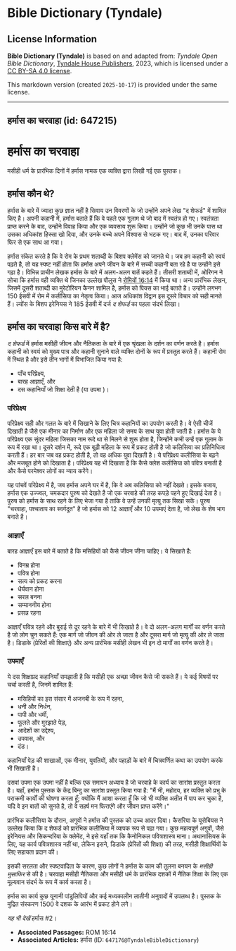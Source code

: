 # Bible Dictionary (Tyndale)

## License Information

**Bible Dictionary (Tyndale)** is based on and adapted from: _Tyndale Open Bible Dictionary_, [Tyndale House Publishers](https://tyndaleopenresources.com/), 2023, which is licensed under a [CC BY-SA 4.0 license](https://creativecommons.org/licenses/by-sa/4.0/legalcode.en).

This markdown version (created `2025-10-17`) is provided under the same license.



--------------------------------

## हर्मास का चरवाहा (id: 647215)

हर्मास का चरवाहा
================

मसीही धर्म के प्रारंभिक दिनों में हर्मास नामक एक व्यक्ति द्वारा लिखी गई एक पुस्तक।

हर्मास कौन थे?
--------------

हर्मास के बारे में ज्यादा कुछ ज्ञात नहीं है सिवाय उन विवरणों के जो उन्होंने अपने लेख "द शेफर्ड" में शामिल किए है। अपनी कहानी में, हर्मास बताते हैं कि वे पहले एक गुलाम थे जो बाद में स्वतंत्र हो गए। स्वतंत्रता प्राप्त करने के बाद, उन्होंने विवाह किया और एक व्यवसाय शुरू किया। उन्होंने जो कुछ भी उनके पास था उसका अधिकांश हिस्सा खो दिया, और उनके बच्चे अपने विश्वास से भटक गए। बाद में, उनका परिवार फिर से एक साथ आ गया।

हर्मास संकेत करते है कि वे रोम के प्रथम शताब्दी के बिशप क्लेमेंस को जानते थे। जब हम कहानी को स्वयं पढ़ते है, तो यह स्पष्ट नहीं होता कि हर्मास अपने जीवन के बारे में सच्ची कहानी बता रहे है या उन्होंने इसे गढ़ा है। विभिन्न प्राचीन लेखक हर्मास के बारे में अलग\-अलग बातें कहते हैं। तीसरी शताब्दी में, ओरिगन ने सोचा कि हर्मास वही व्यक्ति थे जिनका उल्लेख पौलुस ने [रोमियों 16:14](https://ref.ly/Rom16:14) में किया था। अन्य प्रारंभिक लेखन, जिसमें दूसरी शताब्दी का मुरेटोरियन कैनन शामिल है, हर्मास को पियस का भाई बताते है। उन्होंने लगभग 150 ईसवी में रोम में कलीसिया का नेतृत्व किया। आज अधिकांश विद्वान इस दूसरे विचार को सही मानते हैं। ल्योंस के बिशप इरेनियस ने 185 ईसवी में दर्ज *द शेफर्ड* का पहला संदर्भ लिखा।

हर्मास का चरवाहा किस बारे में है?
---------------------------------

*द शेफर्ड* में हर्मास मसीही जीवन और नैतिकता के बारे में एक श्रृंखला के दर्शन का वर्णन करते है। हर्मास कहानी को स्वयं को मुख्य पात्र और कहानी सुनाने वाले व्यक्ति दोनों के रूप में प्रस्तुत करते हैं। कहानी रोम में स्थित है और इसे तीन भागों में विभाजित किया गया है:

* पाँच परिप्रेक्ष्य,
* बारह आज्ञाएँ, और
* दस कहानियाँ जो शिक्षा देती है (या उपमा )।

### परिप्रेक्ष्य

परिप्रेक्ष्य सही और गलत के बारे में सिखाने के लिए चित्र कहानियों का उपयोग करती है। वे ऐसी चीजें दिखाती है जैसे एक मीनार का निर्माण और एक महिला जो समय के साथ युवा होती जाती है। हर्मास के ये परिप्रेक्ष्य एक सुंदर महिला जिसका नाम रूदे था से मिलने से शुरू होता है, जिन्होंने कभी उन्हें एक गुलाम के रूप में रखा था। दूसरे दर्शन में, रूदे एक बूढ़ी महिला के रूप में प्रकट होती है जो कलिसिया का प्रतिनिधित्व करती हैं। हर बार जब वह प्रकट होती है, तो वह अधिक युवा दिखती है। ये परिप्रेक्ष्य कलीसिया के बढ़ने और मजबूत होने को दिखाता है। परिप्रेक्ष्य यह भी दिखाता है कि कैसे क्लेश कलीसिया को पवित्र बनाती है और कैसे परमेश्वर लोगों का न्याय करेंगे।

यह पांचवें परिप्रेक्ष्य में है, जब हर्मास अपने घर में है, कि वे अब कलिसिया को नहीं देखते। इसके बजाय, हर्मास एक उज्ज्वल, चमकदार पुरुष को देखते है जो एक चरवाहे की तरह कपड़े पहने हुए दिखाई देता है। पुरुष को हर्मास के साथ रहने के लिए भेजा गया है ताकि वे उन्हें उनकी मृत्यु तक सिखा सकें। पुरुष "चरवाहा, पश्चाताप का स्वर्गदूत" है जो हर्मास को 12 आज्ञाएँ और 10 उपमाएं देता है, जो लेख के शेष भाग बनाते है।

### आज्ञाएँ

बारह आज्ञाएँ इस बारे में बताते है कि मसिहियों को कैसे जीवन जीना चाहिए। ये सिखाते है:

* विनम्र होना
* पवित्र होना
* सत्य को प्रकट करना
* धैर्यवान होना
* सरल बनना
* सम्माननीय होना
* प्रसन्न रहना

आज्ञाएँ पवित्र रहने और बुराई से दूर रहने के बारे में भी सिखाते है। वे दो अलग\-अलग मार्गों का वर्णन करते है जो लोग चुन सकते हैं: एक मार्ग जो जीवन की ओर ले जाता है और दूसरा मार्ग जो मृत्यु की ओर ले जाता है। डिडाके (प्रेरितों की शिक्षाएं) और अन्य प्रारंभिक मसीही लेखन भी इन दो मार्गों का वर्णन करते है।

### उपमाएँ

ये दस शिक्षाप्रद कहानियाँ समझाती है कि मसीही एक अच्छा जीवन कैसे जी सकते हैं। ये कई विषयों पर चर्चा करती है, जिनमें शामिल हैं:

* मसिहियों का इस संसार में अजनबी के रूप में रहना,
* धनी और निर्धन,
* पापी और धर्मी,
* फूलते और मुरझाते पेड़,
* आदेशों का उद्देश्य,
* उपवास, और
* दंड।

कहानियाँ पेड़ की शाखाओं, एक मीनार, युवतियों, और पहाड़ों के बारे में चित्रवर्णित कथा का उपयोग करके भी सिखाती है।

दसवां उपमा एक उपमा नहीं है बल्कि एक समापन अध्याय है जो चरवाहे के कार्य का सारांश प्रस्तुत करता है। यहाँ, हर्मास पुस्तक के केंद्र बिन्दु का सारांश प्रस्तुत किया गया है: "मैं भी, महोदय, हर व्यक्ति को प्रभु के पराक्रमी कार्यों की घोषणा करता हूँ; क्योंकि मैं आशा करता हूँ कि जो भी व्यक्ति अतीत में पाप कर चुका है, यदि वे इन बातों को सुनते है, तो वे सहर्ष मन फिराएंगे और जीवन प्राप्त करेंगे।"

प्रारंभिक कलीसिया के दौरान, अगुवों ने हर्मास की पुस्तक को उच्च आदर दिया। कैसरिया के यूसेबियस ने उल्लेख किया कि द शेफर्ड को प्रारंभिक कलीसिया में व्यापक रूप से पढ़ा गया। कुछ महत्वपूर्ण अगुवों, जैसे इरेनियस और सिकन्दरिया के क्लेमेंट, ने इसे यहाँ तक कि कैनोनिकल पवित्रशास्त्र माना। अथानासियस के लिए, यह कार्य पवित्रशास्त्र नहीं था, लेकिन इसने, डिडाके (प्रेरितों की शिक्षा) की तरह, मसीही शिक्षार्थियों के लिए सहायता प्रदान की।

इसकी सरलता और स्पष्टवादिता के कारण, कुछ लोगों ने हर्मास के काम की तुलना बनयन के *मसीही मुसाफिर* से की है। चरवाहा मसीही नैतिकता और मसीही धर्म के प्रारंभिक दशकों में नैतिक शिक्षा के लिए एक मूल्यवान संदर्भ के रूप में कार्य करता है।

हर्मास का कार्य कुछ यूनानी पांडुलिपियों और कई मध्यकालीन लातीनी अनुवादों में उपलब्ध है। पुस्तक के मुद्रित संस्करण 1500 वे दशक के आरंभ में प्रकट होने लगे।

*यह भी देखें* हर्मास \#2।

* **Associated Passages:** ROM 16:14
* **Associated Articles:** हर्मास (ID: `647176@TyndaleBibleDictionary`)

